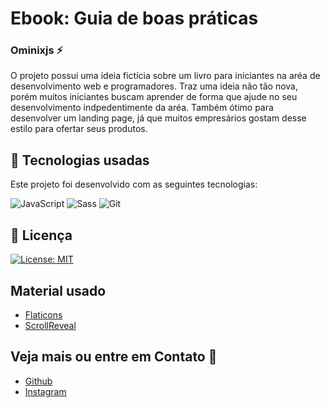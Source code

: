 # Ebook: Guia de boas práticas

### Ominixjs :zap:

O projeto possui uma ideia fictícia sobre um livro para iniciantes na aréa
de desenvolvimento web e programadores. Traz uma ideia não tão nova, porém
muitos iniciantes buscam aprender de forma que ajude no seu desenvolvimento
indpedentimente da aréa. Também ótimo para desenvolver um landing page, já
que muitos empresários gostam desse estilo para ofertar seus produtos.

## :rocket: Tecnologias usadas

Este projeto foi desenvolvido com as seguintes tecnologias:

![JavaScript](https://img.shields.io/badge/JavaScript-F7DF1E?logo=javascript&logoColor=black&style=for-the-badge)
![Sass](https://img.shields.io/badge/Sass-CC6699?logo=sass&logoColor=white&style=for-the-badge)
![Git](https://img.shields.io/badge/Git-F05032?logo=git&logoColor=white&style=for-the-badge)

## :bookmark_tabs: Licença

[![License: MIT](https://img.shields.io/badge/License-MIT-green.svg?style=for-the-badge)](./LICENSE)

## Material usado

- [Flaticons]()
- [ScrollReveal]()

## Veja mais ou entre em Contato :iphone:

- [Github](https://github.com/ominixjs)
- [Instagram](https://instagram.com/Alexandrepa_)
